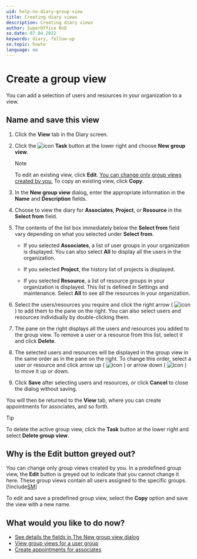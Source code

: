```yaml
---
uid: help-no-diary-group-view
title: Creating diary views
description: Creating diary views
author: SuperOffice RnD
so.date: 07.04.2022
keywords: diary, follow-up
so.topic: howto
language: no
---
```


# Create a group view

You can add a selection of users and resources in your organization to a view.

## Name and save this view

1. Click the **View** tab in the Diary screen.

1. Click the ![icon][img1] **Task** button at the lower right and choose **New group view**.

    > [!NOTE]
    > To edit an existing view, click **Edit**. [You can change only group views created by you.](#troubleshoot) To copy an existing view, click **Copy**.

1. In the **New group view** dialog, enter the appropriate information in the **Name** and **Description** fields.

1. Choose to view the diary for **Associates**, **Project**, or **Resource** in the **Select from** field.

1. The contents of the list box immediately below the **Select from** field vary depending on what you selected under **Select from**.

    * If you selected **Associates**, a list of user groups in your organization is displayed. You can also select **All** to display all the users in the organization.

    * If you selected **Project**, the history list of projects is displayed.

    * If you selected **Resource**, a list of resource groups in your organization is displayed. This list is defined in Settings and maintenance. Select **All** to see all the resources in your organization.

1. Select the users/resources you require and click the right arrow ( ![icon][img2] ) to add them to the pane on the right. You can also select users and resources individually by double-clicking them.

1. The pane on the right displays all the users and resources you added to the group view. To remove a user or a resource from this list, select it and click **Delete**.

1. The selected users and resources will be displayed in the group view in the same order as in the pane on the right. To change this order, select a user or resource and click arrow up ( ![icon][img3] ) or arrow down ( ![icon][img4] ) to move it up or down.

1. Click **Save** after selecting users and resources, or click **Cancel** to close the dialog without saving.

You will then be returned to the **View** tab, where you can create appointments for associates, and so forth.

> [!TIP]
> To delete the active group view, click the **Task** button at the lower right and select **Delete group view**.

## <a id="troubleshoot" />Why is the Edit button greyed out?

You can change only group views created by you. In a predefined group view, the **Edit** button is greyed out to indicate that you cannot change it here. These group views contain all users assigned to the specific groups. [!include[SM](../../learn/includes/are-defined-sm.md)]

To edit and save a predefined group view, select the **Copy** option and save the view with a new name.

## What would you like to do now?

* [See details the fields in The New group view dialog][1]
* [View group views for a user group][2]
* [Create appointments for associates][4]

<!-- Referenced links -->
[1]: screen/view-dialog.md
[2]: open.md
[4]: create-follow-up.md#associate

<!-- Referenced images -->
[img2]: ../../../media/icons/arrow-right.png
[img3]: ../../../media/icons/arrow-up.png
[img4]: ../../../media/icons/arrow-down.png
[img1]: ../../../media/icons/btn-menu.png

